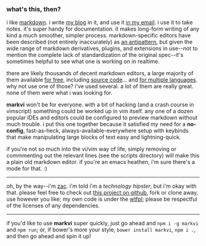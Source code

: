 ### what's this, then?

i like [markdown](http://daringfireball.com/projects/markdown). i write [my blog](http://zacanger.com/blog) in it, and use it [in my email](http://markdown-here.com/). i use it to take notes. it's super handy for documentation. it makes long-form writing of any kind a much smoother, simpler process. markdown-specific editors have been described (not entirely inaccurately) as [an antipattern](https://honza.ca/2015/02/markdown-editors-are-an-anti-pattern), but given the wide range of markdown derivatives, plugins, and extensions in use--not to mention the complete lack of standardization of the original spec--it's sometimes helpful to see what one is working on in realtime.

there are likely thousands of decent markdown editors, a large majority of them available [for free](https://npmjs.com/search?q=markdown), including [source code](https://github.com/search?utf8=%E2%9C%93&q=markdown)… and [for multiple languages](https://pypi.python.org/pypi?%3Aaction=search&term=markdown+editor&submit=search). why not use one of those? i've used several. a lot of them are really great. none of them were what i was looking for.

**markvi** won't be for everyone. with a bit of hacking (and a crash course in vimscript) something could be worked up in vim itself. any one of a dozen popular IDEs and editors could be configured to preview markdown without much trouble. i put this one together because it satisfied _my_ need for a **no-config**, fast-as-heck, always-available-everywhere setup with keybinds that make manipulating large blocks of text easy and lightning-quick.

if you're not so much into the vi/vim way of life, simply removing or commmenting out the relevant lines (see the scripts directory) will make this
a plain old markdown editor. if you're an emacs heathen, i'm sure there's a mode for that. :)

--------

oh, by the way--i'm [zac](http://zacanger.com/me). i'm told i'm a _technology hipster_, but i'm okay with that. please feel free to check out [this project on github](https://github.com/zacanger/markvi), fork or clone away, use however you like; my own code is under the [wtfpl](http://www.wtfpl.net); please be respectful of the licenses of any dependencies.

--------

if you'd like to use **markvi** super quickly, just go ahead and `npm i -g markvi` and `npm run`; or, if bower's more your style, `bower install markvi`, `npm i .`, and then go ahead and spin it up!
